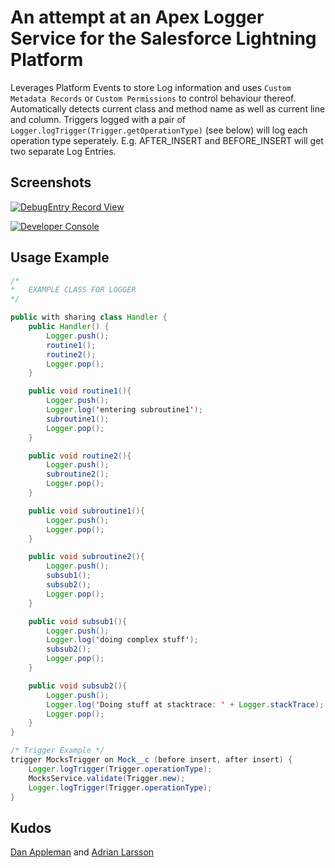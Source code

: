 # An attempt at an Apex Logger Service for the Salesforce Lightning Platform

Leverages Platform Events to store Log information and uses `Custom Metadata Records` or `Custom Permissions` to control behaviour thereof. Automatically detects current class and method name as well as current line and column.
Triggers logged with a pair of `Logger.logTrigger(Trigger.getOperationType)` (see below) will log each operation type seperately. E.g. AFTER_INSERT and BEFORE_INSERT will get two separate Log Entries.

## Screenshots

[![DebugEntry Record View](https://i.imgur.com/00yymeb.png)](https://i.imgur.com/00yymeb.png)

[![Developer Console](https://i.imgur.com/PRtY1R6.png)](https://i.imgur.com/PRtY1R6.png)

## Usage Example

```java
/*
*   EXAMPLE CLASS FOR LOGGER
*/

public with sharing class Handler {
    public Handler() {
        Logger.push();
        routine1();
        routine2();
        Logger.pop();
    }

    public void routine1(){
        Logger.push();
        Logger.log('entering subroutine1');
        subroutine1();
        Logger.pop();
    }

    public void routine2(){
        Logger.push();
        subroutine2();
        Logger.pop();
    }

    public void subroutine1(){
        Logger.push();
        Logger.pop();
    }

    public void subroutine2(){
        Logger.push();
        subsub1();
        subsub2();
        Logger.pop();
    }

    public void subsub1(){
        Logger.push();
        Logger.log('doing complex stuff');
        subsub2();
        Logger.pop();
    }

    public void subsub2(){
        Logger.push();
        Logger.log('Doing stuff at stacktrace: ' + Logger.stackTrace);
        Logger.pop();
    }
}

/* Trigger Example */
trigger MocksTrigger on Mock__c (before insert, after insert) {
	Logger.logTrigger(Trigger.operationType);
    MocksService.validate(Trigger.new);
    Logger.logTrigger(Trigger.operationType);
}
```

## Kudos

[Dan Appleman](https://twitter.com/danappleman) and [Adrian Larsson](https://twitter.com/ApexLarson)
